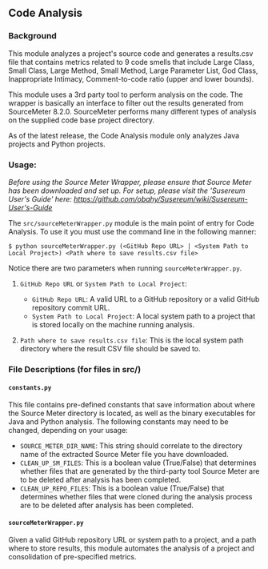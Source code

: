 ## Code Analysis

### Background
This module analyzes a project's source code and generates a results.csv file that contains metrics related to 9 code 
smells that include Large Class, Small Class, Large Method, Small Method, Large Parameter List, God Class, 
Inappropriate Intimacy, Comment-to-code ratio (upper and lower bounds).

This module uses a 3rd party tool to perform analysis on the code. The wrapper is basically an interface to filter 
out the results generated from SourceMeter 8.2.0. SourceMeter performs many different types of analysis on the supplied 
code base project directory.

As of the latest release, the Code Analysis module only analyzes Java projects and Python projects. 

 
### Usage:
*Before using the Source Meter Wrapper, please ensure that Source Meter has been downloaded and set up. For setup, please
visit the 'Susereum User's Guide' here: https://github.com/obahy/Susereum/wiki/Susereum-User's-Guide*

The `src/sourceMeterWrapper.py` module is the main point of entry for Code Analysis. To use it you must use the command line in the following manner:
 
`$ python sourceMeterWrapper.py (<GitHub Repo URL> | <System Path to Local Project>) <Path where to save results.csv file>`
 
Notice there are two parameters when running `sourceMeterWrapper.py`.
 
1. `GitHub Repo URL` or `System Path to Local Project`:
    - `GitHub Repo URL`: A valid URL to a GitHub repository or a valid GitHub repository commit URL.
    - `System Path to Local Project`: A local system path to a project that is stored locally on the machine running analysis.

2. `Path where to save results.csv file`: This is the local system path directory where the result CSV file should be saved to.

### File Descriptions (for files in src/)
#### `constants.py`
This file contains pre-defined constants that save information about where the Source Meter directory is located, as well
as the binary executables for Java and Python analysis. The following constants may need to be changed, depending on your usage:
- `SOURCE_METER_DIR_NAME`: This string should correlate to the directory name of the extracted Source Meter file you 
have downloaded. 
- `CLEAN_UP_SM_FILES`: This is a boolean value (True/False) that determines whether files that are generated by the 
third-party tool Source Meter are to be deleted after analysis has been completed. 
- `CLEAN_UP_REPO_FILES`: This is a boolean value (True/False) that determines whether files that were cloned during
the analysis process are to be deleted after analysis has been completed. 

#### `sourceMeterWrapper.py`
Given a valid GitHub repository URL or system path to a project, and a path where to store results, this module 
automates the analysis of a project and consolidation of pre-specified metrics.


